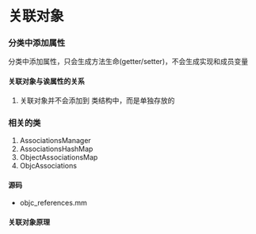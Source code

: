 # 关联对象  


### 分类中添加属性  
分类中添加属性，只会生成方法生命(getter/setter)，不会生成实现和成员变量   


#### 关联对象与诶属性的关系  
1. 关联对象并不会添加到 类结构中，而是单独存放的   


### 相关的类  
1. AssociationsManager   
2. AssociationsHashMap 
3. ObjectAssociationsMap 
4. ObjcAssociations


#### 源码 
* objc_references.mm  


#### 关联对象原理  









